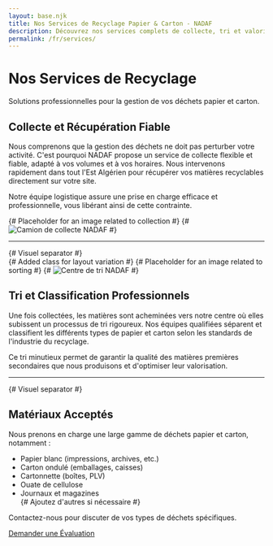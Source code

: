 ```yaml
---
layout: base.njk
title: Nos Services de Recyclage Papier & Carton - NADAF
description: Découvrez nos services complets de collecte, tri et valorisation de papier et carton pour les entreprises dans l'Est Algérien. Fiabilité et respect de l'environnement.
permalink: /fr/services/
---
```


<div class="page-header">
  <div class="container container-content">
    <h1>Nos Services de Recyclage</h1>
    <p class="page-subtitle">Solutions professionnelles pour la gestion de vos déchets papier et carton.</p>
  </div>
</div>

<div class="container">

  <section class="service-detail">
    <div class="service-detail__content">
      <h2>Collecte et Récupération Fiable</h2>
      <p>Nous comprenons que la gestion des déchets ne doit pas perturber votre activité. C'est pourquoi NADAF propose un service de collecte flexible et fiable, adapté à vos volumes et à vos horaires. Nous intervenons rapidement dans tout l'Est Algérien pour récupérer vos matières recyclables directement sur votre site.</p>
      <p>Notre équipe logistique assure une prise en charge efficace et professionnelle, vous libérant ainsi de cette contrainte.</p>
    </div>
    {# Placeholder for an image related to collection #}
    {# <img src="/static/images/service-collecte.jpg" alt="Camion de collecte NADAF" class="service-detail__image"> #}
  </section>

  <hr class="section-divider"> {# Visuel separator #}

  <section class="service-detail service-detail--reverse"> {# Added class for layout variation #}
     {# Placeholder for an image related to sorting #}
    {# <img src="/static/images/service-tri.jpg" alt="Centre de tri NADAF" class="service-detail__image"> #}
    <div class="service-detail__content">
      <h2>Tri et Classification Professionnels</h2>
      <p>Une fois collectées, les matières sont acheminées vers notre centre où elles subissent un processus de tri rigoureux. Nos équipes qualifiées séparent et classifient les différents types de papier et carton selon les standards de l'industrie du recyclage.</p>
      <p>Ce tri minutieux permet de garantir la qualité des matières premières secondaires que nous produisons et d'optimiser leur valorisation.</p>
    </div>
  </section>

  <hr class="section-divider"> {# Visuel separator #}

  <section class="materials-accepted">
    <h2>Matériaux Acceptés</h2>
    <p>Nous prenons en charge une large gamme de déchets papier et carton, notamment :</p>
    <ul class="materials-list">
      <li>Papier blanc (impressions, archives, etc.)</li>
      <li>Carton ondulé (emballages, caisses)</li>
      <li>Cartonnette (boîtes, PLV)</li>
      <li>Ouate de cellulose</li>
      <li>Journaux et magazines</li>
      {# Ajoutez d'autres si nécessaire #}
    </ul>
    <p>Contactez-nous pour discuter de vos types de déchets spécifiques.</p>
    <a href="/fr/contact/" class="button">Demander une Évaluation</a>
  </section>

</div>
